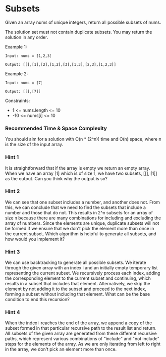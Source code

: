 # **Subsets**

Given an array nums of unique integers, return all possible subsets of nums.

The solution set must not contain duplicate subsets. You may return the solution in any order.

Example 1:

```
Input: nums = [1,2,3]

Output: [[],[1],[2],[1,2],[3],[1,3],[2,3],[1,2,3]]

```

Example 2:

```
Input: nums = [7]

Output: [[],[7]]

```

Constraints:

- 1 <= nums.length <= 10
- -10 <= nums[i] <= 10



### Recommended Time & Space Complexity

You should aim for a solution with O(n * (2^n)) time and O(n) space, where n is the size of the input array.


### Hint 1

It is straightforward that if the array is empty we return an empty array. When we have an array [1] which is of size 1, we have two subsets, [[], [1]] as the output. Can you think why the output is so?


### Hint 2

We can see that one subset includes a number, and another does not. From this, we can conclude that we need to find the subsets that include a number and those that do not. This results in 2^n subsets for an array of size n because there are many combinations for including and excluding the array of numbers. Since the elements are unique, duplicate subsets will not be formed if we ensure that we don't pick the element more than once in the current subset. Which algorithm is helpful to generate all subsets, and how would you implement it?


### Hint 3

We can use backtracking to generate all possible subsets. We iterate through the given array with an index i and an initially empty temporary list representing the current subset. We recursively process each index, adding the corresponding element to the current subset and continuing, which results in a subset that includes that element. Alternatively, we skip the element by not adding it to the subset and proceed to the next index, forming a subset without including that element. What can be the base condition to end this recursion?


### Hint 4

When the index i reaches the end of the array, we append a copy of the subset formed in that particular recursive path to the result list and return. All subsets of the given array are generated from these different recursive paths, which represent various combinations of "include" and "not include" steps for the elements of the array. As we are only iterating from left to right in the array, we don't pick an element more than once.